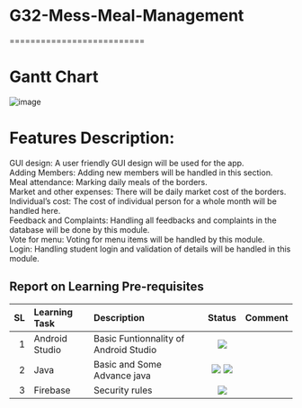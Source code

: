 # G32-Mess-Meal-Management
==========================

Gantt Chart
============

![image](https://user-images.githubusercontent.com/77431968/117703428-74351980-b1eb-11eb-9b97-56bdac9d7733.png)<br>

Features Description:
=====================

GUI design:  A user friendly GUI design will be used for the app.<br>
Adding Members: Adding new members will be handled in this section.<br>
Meal attendance: Marking daily meals of the borders.<br>
Market and other expenses:  There will be daily market cost of the borders.<br>
Individual’s cost: The cost of individual person for a whole month will be handled here. <br>
Feedback and Complaints: Handling all feedbacks and complaints in the database will be done by this module.<br>
Vote for menu: Voting for menu items will be handled by this module.<br>
Login: Handling student login and validation of details will be handled in this module.<br>

Report on Learning Pre-requisites
----------------------------------

SL | Learning Task | Description | Status | Comment |
--:|:--------------|:------------|:------:|---------|
1  | Android Studio | Basic Funtionnality of Android Studio| ![](https://img.shields.io/badge/Android%20Studio-Leaning%20-green) ||
2  | Java | Basic and Some Advance java |![](https://img.shields.io/badge/Basic-Learned-green) ![](https://img.shields.io/badge/Advance-Leaning%20-yellow) ||
3  |Firebase| Security rules| ![](https://img.shields.io/badge/Firebase-Will%20start-red) ||
